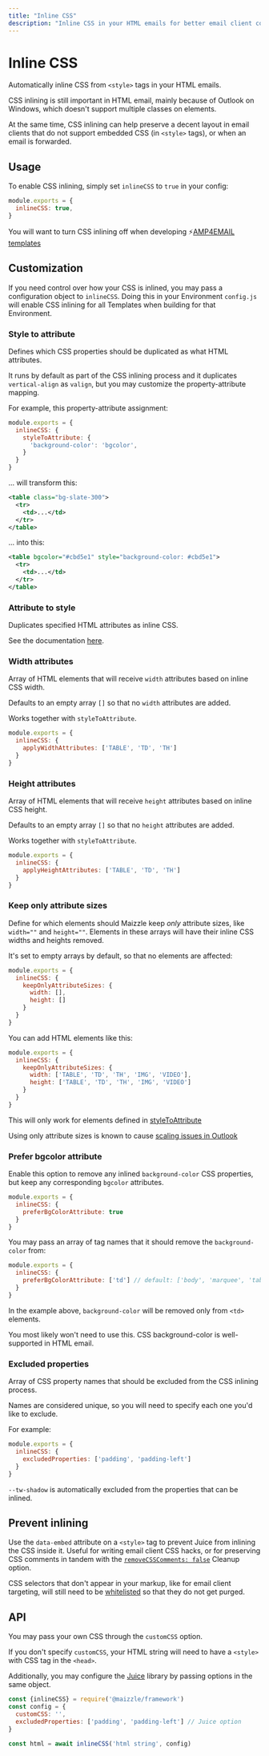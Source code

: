 ```yaml
---
title: "Inline CSS"
description: "Inline CSS in your HTML emails for better email client compatibility"
---
```


# Inline CSS

Automatically inline CSS from `<style>` tags in your HTML emails.

CSS inlining is still important in HTML email, mainly because of Outlook on Windows, which doesn't support multiple classes on elements.

At the same time, CSS inlining can help preserve a decent layout in email clients that do not support embedded CSS (in `<style>` tags), or when an email is forwarded.

## Usage

To enable CSS inlining, simply set `inlineCSS` to `true` in your config:

<code-sample title="config.js">

  ```js
  module.exports = {
    inlineCSS: true,
  }
  ```

</code-sample>

<alert>You will want to turn CSS inlining off when developing ⚡[AMP4EMAIL templates](/guides/amp-email)</alert>

## Customization

If you need control over how your CSS is inlined, you may pass a configuration object to `inlineCSS`.
Doing this in your Environment `config.js` will enable CSS inlining for all Templates when building for that Environment.

### Style to attribute

Defines which CSS properties should be duplicated as what HTML attributes.

It runs by default as part of the CSS inlining process and it duplicates `vertical-align` as `valign`, but you may customize the property-attribute mapping.

For example, this property-attribute assignment:

<code-sample title="config.js">

  ```js
  module.exports = {
    inlineCSS: {
      styleToAttribute: {
        'background-color': 'bgcolor',
      }
    }
  }
  ```

</code-sample>

... will transform this:

```xml
<table class="bg-slate-300">
  <tr>
    <td>...</td>
  </tr>
</table>
```

... into this:

```xml
<table bgcolor="#cbd5e1" style="background-color: #cbd5e1">
  <tr>
    <td>...</td>
  </tr>
</table>
```

### Attribute to style

Duplicates specified HTML attributes as inline CSS.

See the documentation [here](/docs/transformers/attribute-to-style).

### Width attributes

Array of HTML elements that will receive `width` attributes based on inline CSS width.

Defaults to an empty array `[]` so that no `width` attributes are added.

Works together with `styleToAttribute`.

<code-sample title="config.js">

  ```js
  module.exports = {
    inlineCSS: {
      applyWidthAttributes: ['TABLE', 'TD', 'TH']
    }
  }
  ```

</code-sample>

### Height attributes

Array of HTML elements that will receive `height` attributes based on inline CSS height.

Defaults to an empty array `[]` so that no `height` attributes are added.

Works together with `styleToAttribute`.

<code-sample title="config.js">

  ```js
  module.exports = {
    inlineCSS: {
      applyHeightAttributes: ['TABLE', 'TD', 'TH']
    }
  }
  ```

</code-sample>

### Keep only attribute sizes

Define for which elements should Maizzle keep _only_ attribute sizes, like `width=""` and `height=""`. Elements in these arrays will have their inline CSS widths and heights removed.

It's set to empty arrays by default, so that no elements are affected:

<code-sample title="config.js">

  ```js
  module.exports = {
    inlineCSS: {
      keepOnlyAttributeSizes: {
        width: [],
        height: []
      }
    }
  }
  ```

</code-sample>

You can add HTML elements like this:

```js
module.exports = {
  inlineCSS: {
    keepOnlyAttributeSizes: {
      width: ['TABLE', 'TD', 'TH', 'IMG', 'VIDEO'],
      height: ['TABLE', 'TD', 'TH', 'IMG', 'VIDEO']
    }
  }
}
```

<alert>This will only work for elements defined in [styleToAttribute](#style-to-attribute)</alert>

<alert type="warning">Using only attribute sizes is known to cause <a href="https://www.courtneyfantinato.com/correcting-outlook-dpi-scaling-issues/">scaling issues in Outlook</a></alert>

### Prefer bgcolor attribute

Enable this option to remove any inlined `background-color` CSS properties, but keep any corresponding `bgcolor` attributes.

<code-sample title="config.js">

  ```js
  module.exports = {
    inlineCSS: {
      preferBgColorAttribute: true
    }
  }
  ```

</code-sample>

You may pass an array of tag names that it should remove the `background-color` from:

<code-sample title="config.js">

  ```js
  module.exports = {
    inlineCSS: {
      preferBgColorAttribute: ['td'] // default: ['body', 'marquee', 'table', 'tbody', 'td', 'tfoot', 'th', 'thead', 'tr']
    }
  }
  ```

</code-sample>

In the example above, `background-color` will be removed only from `<td>` elements.

<alert>You most likely won't need to use this. CSS background-color is well-supported in HTML email.</alert>

### Excluded properties

Array of CSS property names that should be excluded from the CSS inlining process.

Names are considered unique, so you will need to specify each one you'd like to exclude.

For example:

<code-sample title="config.js">

  ```js
  module.exports = {
    inlineCSS: {
      excludedProperties: ['padding', 'padding-left']
    }
  }
  ```

</code-sample>

<alert>`--tw-shadow` is automatically excluded from the properties that can be inlined.</alert>

## Prevent inlining

Use the `data-embed` attribute on a `<style>` tag to prevent Juice from inlining the CSS inside it.
Useful for writing email client CSS hacks, or for preserving CSS comments in tandem with the [`removeCSSComments: false`](/docs/transformers/remove-unused-css#removecsscomments) Cleanup option.

<alert>CSS selectors that don't appear in your markup, like for email client targeting, will still need to be [whitelisted](/docs/transformers/remove-unused-css#whitelist) so that they do not get purged.</alert>

## API

You may pass your own CSS through the `customCSS` option.

If you don't specify `customCSS`, your HTML string will need to have a `<style>` with CSS tag in the `<head>`.

Additionally, you may configure the [Juice](https://www.npmjs.com/package/juice) library by passing options in the same object.

<code-sample title="app.js">

  ```js
  const {inlineCSS} = require('@maizzle/framework')
  const config = {
    customCSS: '',
    excludedProperties: ['padding', 'padding-left'] // Juice option
  }

  const html = await inlineCSS('html string', config)
  ```

</code-sample>
